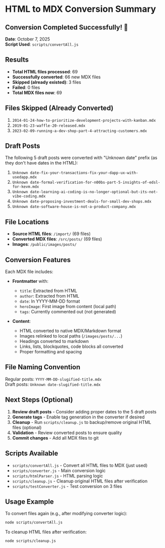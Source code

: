 # HTML to MDX Conversion Summary

## Conversion Completed Successfully! 🎉

**Date**: October 7, 2025  
**Script Used**: `scripts/convertAll.js`

## Results

- **Total HTML files processed**: 69
- **Successfully converted**: 66 new MDX files
- **Skipped (already existed)**: 3 files
- **Failed**: 0 files
- **Total MDX files now**: 69

## Files Skipped (Already Converted)

1. `2014-01-24-how-to-prioritize-development-projects-with-kanban.mdx`
2. `2019-01-23-waffle-20-released.mdx`
3. `2023-02-09-running-a-dev-shop-part-4-attracting-customers.mdx`

## Draft Posts

The following 5 draft posts were converted with "Unknown date" prefix (as they don't have dates in the HTML):

1. `Unknown date-fix-your-transactions-fix-your-dapp-ux-with-usedapp.mdx`
2. `Unknown date-formal-verification-for-n00bs-part-5-insights-of-edsl-for-kevm.mdx`
3. `Unknown date-learning-ai-coding-is-no-longer-optional-but-its-not-vibe-coding.mdx`
4. `Unknown date-proposing-investment-deals-for-small-dev-shops.mdx`
5. `Unknown date-software-house-is-not-a-product-company.mdx`

## File Locations

- **Source HTML files**: `/import/` (69 files)
- **Converted MDX files**: `/src/posts/` (69 files)
- **Images**: `/public/images/posts/`

## Conversion Features

Each MDX file includes:

- **Frontmatter** with:
  - `title`: Extracted from HTML
  - `author`: Extracted from HTML
  - `date`: In YYYY-MM-DD format
  - `heroImage`: First image from content (local path)
  - `tags`: Currently commented out (not generated)
  
- **Content**:
  - HTML converted to native MDX/Markdown format
  - Images relinked to local paths (`/images/posts/...`)
  - Headings converted to markdown
  - Links, lists, blockquotes, code blocks all converted
  - Proper formatting and spacing

## File Naming Convention

Regular posts: `YYYY-MM-DD-slugified-title.mdx`  
Draft posts: `Unknown date-slugified-title.mdx`

## Next Steps (Optional)

1. **Review draft posts** - Consider adding proper dates to the 5 draft posts
2. **Generate tags** - Enable tag generation in the converter if desired
3. **Cleanup** - Run `scripts/cleanup.js` to backup/remove original HTML files (optional)
4. **Validation** - Review converted posts to ensure quality
5. **Commit changes** - Add all MDX files to git

## Scripts Available

- `scripts/convertAll.js` - Convert all HTML files to MDX (just used)
- `scripts/converter.js` - Main conversion logic
- `scripts/htmlParser.js` - HTML parsing logic
- `scripts/cleanup.js` - Cleanup original HTML files after verification
- `scripts/testConverter.js` - Test conversion on 3 files

## Usage Example

To convert files again (e.g., after modifying converter logic):

```bash
node scripts/convertAll.js
```

To cleanup HTML files after verification:

```bash
node scripts/cleanup.js
```

